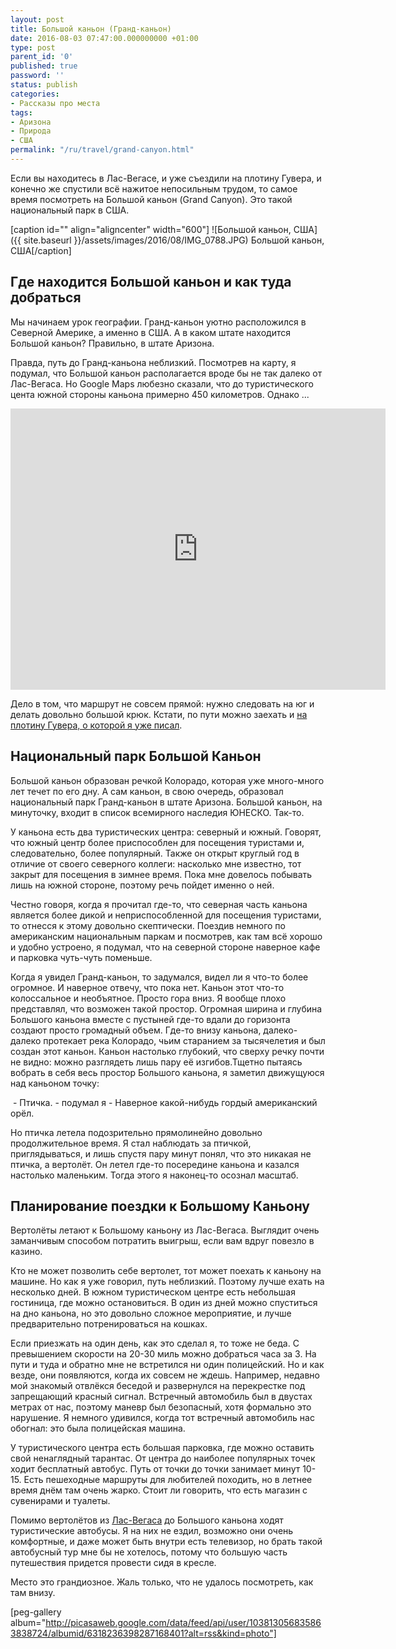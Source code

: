 ```yaml
---
layout: post
title: Большой каньон (Гранд-каньон)
date: 2016-08-03 07:47:00.000000000 +01:00
type: post
parent_id: '0'
published: true
password: ''
status: publish
categories:
- Рассказы про места
tags:
- Аризона
- Природа
- США
permalink: "/ru/travel/grand-canyon.html"
---
```

Если вы находитесь в Лас-Вегасе, и уже съездили на плотину Гувера, и конечно же спустили всё нажитое непосильным трудом, то самое время посмотреть на Большой каньон (Grand Canyon). Это такой национальный парк в США.

[caption id="" align="aligncenter" width="600"] ![Большой каньон, США]({{ site.baseurl }}/assets/images/2016/08/IMG_0788.JPG) Большой каньон, США[/caption]



## Где находится Большой каньон и как туда добраться

Мы начинаем урок географии. Гранд-каньон уютно расположился в Северной Америке, а именно в США. А в каком штате находится Большой каньон? Правильно, в штате Аризона.

Правда, путь до Гранд-каньона неблизкий. Посмотрев на карту, я подумал, что Большой каньон располагается вроде бы не так далеко от Лас-Вегаса. Но Google Maps любезно сказали, что до туристического цента южной стороны каньона примерно 450 километров. Однако ...

<iframe style="border: 0;" src="https://www.google.com/maps/embed?pb=!1m28!1m12!1m3!1d1664310.4569955776!2d-114.7463232692586!3d35.43978004136259!2m3!1f0!2f0!3f0!3m2!1i1024!2i768!4f13.1!4m13!3e0!4m5!1s0x80beb782a4f57dd1%3A0x3accd5e6d5b379a3!2sLas+Vegas%2C+NV%2C+USA!3m2!1d36.1699412!2d-115.1398296!4m5!1s0x87331092252c9d91%3A0xb9ce39fc20cce2fd!2sGrand+Canyon+Visitor+Center%2C+South+Entrance+Road%2C+Grand+Canyon+Village%2C+AZ%2C+USA!3m2!1d36.0590907!2d-112.1091855!5e0!3m2!1sen!2sru!4v1470012227905" width="600" height="450" frameborder="0" allowfullscreen="allowfullscreen"></iframe>

Дело в том, что маршрут не совсем прямой: нужно следовать на юг и делать довольно большой крюк. Кстати, по пути можно заехать и [на плотину Гувера, о которой я уже писал](/ru/travel/hoover-dam.html).

## Национальный парк Большой Каньон

Большой каньон образован речкой Колорадо, которая уже много-много лет течет по его дну. А сам каньон, в свою очередь, образовал национальный парк Гранд-каньон в штате Аризона. Большой каньон, на минуточку, входит в список всемирного наследия ЮНЕСКО. Так-то.

У каньона есть два туристических центра: северный и южный. Говорят, что южный центр более приспособлен для посещения туристами и, следовательно, более популярный. Также он открыт круглый год в отличие от своего северного коллеги: насколько мне известно, тот закрыт для посещения в зимнее время. Пока мне довелось побывать лишь на южной стороне, поэтому речь пойдет именно о ней.

Честно говоря, когда я прочитал где-то, что северная часть каньона является более дикой и неприспособленной для посещения туристами, то отнесся к этому довольно скептически. Поездив немного по американским национальным паркам и посмотрев, как там всё хорошо и удобно устроено, я подумал, что на северной стороне наверное кафе и парковка чуть-чуть поменьше.

Когда я увидел Гранд-каньон, то задумался, видел ли я что-то более огромное. И наверное отвечу, что пока нет. Каньон этот что-то колоссальное и необъятное. Просто гора вниз. Я вообще плохо представлял, что возможен такой простор. Огромная ширина и глубина Большого каньона вместе с пустыней где-то вдали до горизонта создают просто громадный объем. Где-то внизу каньона, далеко-далеко протекает река Колорадо, чьим старанием за тысячелетия и был создан этот каньон. Каньон настолько глубокий, что сверху речку почти не видно: можно разглядеть лишь пару её изгибов.Тщетно пытаясь вобрать в себя весь простор Большого каньона, я заметил движущуюся над каньоном точку:

&nbsp;- Птичка. - подумал я - Наверное какой-нибудь гордый американский орёл.

Но птичка летела подозрительно прямолинейно довольно продолжительное время. Я стал наблюдать за птичкой, приглядываться, и лишь спустя пару минут понял, что это никакая не птичка, а вертолёт. Он летел где-то посередине каньона и казался настолько маленьким. Тогда этого я наконец-то осознал масштаб.

## Планирование поездки к Большому Каньону

Вертолёты летают к Большому каньону из Лас-Вегаса. Выглядит очень заманчивым способом потратить выигрыш, если вам вдруг повезло в казино.

Кто не может позволить себе вертолет, тот может поехать к каньону на машине. Но как я уже говорил, путь неблизкий. Поэтому лучше ехать на несколько дней. В южном туристическом центре есть небольшая гостиница, где можно остановиться. В один из дней можно спуститься на дно каньона, но это довольно сложное мероприятие, и лучше предварительно потренироваться на кошках.

Если приезжать на один день, как это сделал я, то тоже не беда. С превышением скорости на 20-30 миль можно добраться часа за 3. На пути и туда и обратно мне не встретился ни один полицейский. Но и как везде, они появляются, когда их совсем не ждешь. Например, недавно мой знакомый отвлёкся беседой и развернулся на перекрестке под запрещающий красный сигнал. Встречный автомобиль был в двустах метрах от нас, поэтому маневр был безопасный, хотя формально это нарушение. Я немного удивился, когда тот встречный автомобиль нас обогнал: это была полицейская машина.

У туристического центра есть большая парковка, где можно оставить свой ненаглядный тарантас. От центра до наиболее популярных точек ходит бесплатный автобус. Путь от точки до точки занимает минут 10-15. Есть пешеходные маршруты для любителей походить, но в летнее время днём там очень жарко. Стоит ли говорить, что есть магазин с сувенирами и туалеты.

Помимо вертолётов из [Лас-Вегаса](/ru/travel/las-vegas.html) до Большого каньона ходят туристические автобусы. Я на них не ездил, возможно они очень комфортные, и даже может быть внутри есть телевизор, но брать такой автобусный тур мне бы не хотелось, потому что большую часть путешествия придется провести сидя в кресле.

Место это грандиозное. Жаль только, что не удалось посмотреть, как там внизу.

[peg-gallery album="http://picasaweb.google.com/data/feed/api/user/103813056835863838724/albumid/6318236398287168401?alt=rss&kind=photo"]

&nbsp;

